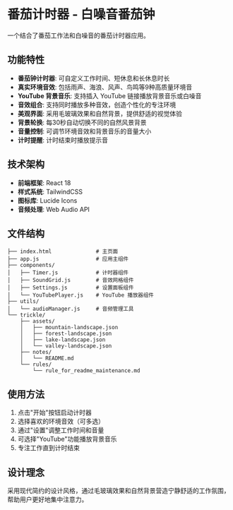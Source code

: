 # 番茄计时器 - 白噪音番茄钟

一个结合了番茄工作法和白噪音的番茄计时器应用。

## 功能特性

- **番茄钟计时器**: 可自定义工作时间、短休息和长休息时长
- **真实环境音效**: 包括雨声、海浪、风声、鸟鸣等9种高质量环境音
- **YouTube 背景音乐**: 支持插入 YouTube 链接播放背景音乐或白噪音
- **音效组合**: 支持同时播放多种音效，创造个性化的专注环境
- **美观界面**: 采用毛玻璃效果和自然背景，提供舒适的视觉体验
- **背景轮换**: 每30秒自动切换不同的自然风景背景
- **音量控制**: 可调节环境音效和背景音乐的音量大小
- **计时提醒**: 计时结束时播放提示音

## 技术架构

- **前端框架**: React 18
- **样式系统**: TailwindCSS
- **图标库**: Lucide Icons
- **音频处理**: Web Audio API

## 文件结构

```
├── index.html              # 主页面
├── app.js                  # 应用主组件
├── components/
│   ├── Timer.js            # 计时器组件
│   ├── SoundGrid.js        # 音效网格组件
│   ├── Settings.js         # 设置面板组件
│   └── YouTubePlayer.js    # YouTube 播放器组件
├── utils/
│   └── audioManager.js     # 音频管理工具
└── trickle/
    ├── assets/
    │   ├── mountain-landscape.json
    │   ├── forest-landscape.json
    │   ├── lake-landscape.json
    │   └── valley-landscape.json
    ├── notes/
    │   └── README.md
    └── rules/
        └── rule_for_readme_maintenance.md
```

## 使用方法

1. 点击"开始"按钮启动计时器
2. 选择喜欢的环境音效（可多选）
3. 通过"设置"调整工作时间和音量
4. 可选择"YouTube"功能播放背景音乐
5. 专注工作直到计时结束

## 设计理念

采用现代简约的设计风格，通过毛玻璃效果和自然背景营造宁静舒适的工作氛围，帮助用户更好地集中注意力。